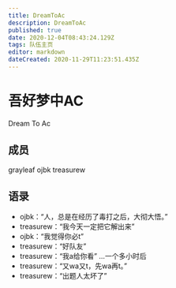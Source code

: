 ```yaml
---
title: DreamToAc
description: DreamToAc
published: true
date: 2020-12-04T08:43:24.129Z
tags: 队伍主页
editor: markdown
dateCreated: 2020-11-29T11:23:51.435Z
---
```


# 吾好梦中AC
Dream To Ac
## 成员
grayleaf
ojbk
treasurew

## 语录
- ojbk：“人，总是在经历了毒打之后，大彻大悟。”
- treasurew：“我今天一定把它解出来”
- ojbk：“我觉得你必t”
- treasurew：“好队友”
- treasurew：“我a给你看”
  ...一个多小时后
- treasurew：“又wa又t，先wa再t。”
- treasurew：“出题人太坏了”